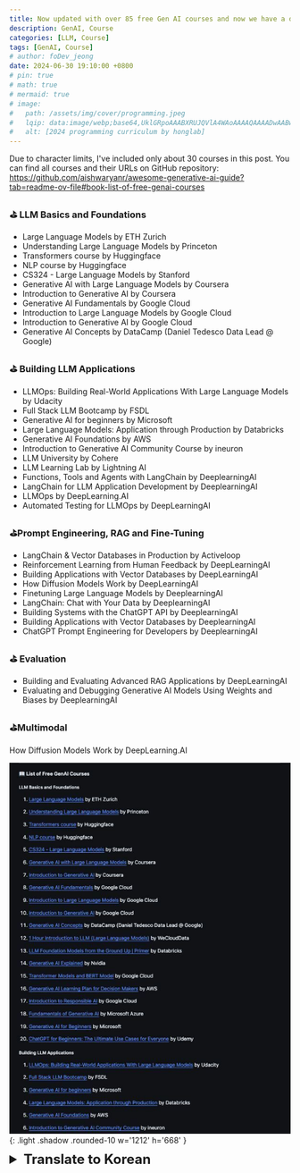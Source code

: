 ```yaml
---
title: Now updated with over 85 free Gen AI courses and now we have a dedicated section for Agents!!
description: GenAI, Course
categories: [LLM, Course]
tags: [GenAI, Course]
# author: foDev_jeong
date: 2024-06-30 19:10:00 +0800
# pin: true
# math: true
# mermaid: true
# image:
#   path: /assets/img/cover/programming.jpeg
#   lqip: data:image/webp;base64,UklGRpoAAABXRUJQVlA4WAoAAAAQAAAADwAABwAAQUxQSDIAAAARL0AmbZurmr57yyIiqE8oiG0bejIYEQTgqiDA9vqnsUSI6H+oAERp2HZ65qP/VIAWAFZQOCBCAAAA8AEAnQEqEAAIAAVAfCWkAALp8sF8rgRgAP7o9FDvMCkMde9PK7euH5M1m6VWoDXf2FkP3BqV0ZYbO6NA/VFIAAAA
#   alt: [2024 programming curriculum by honglab]
---
```


Due to character limits, I've included only about 30 courses in this post. You can find all courses and their URLs on GitHub repository: <https://github.com/aishwaryanr/awesome-generative-ai-guide?tab=readme-ov-file#book-list-of-free-genai-courses>

### ⛳ LLM Basics and Foundations
- Large Language Models by ETH Zurich
- Understanding Large Language Models by Princeton
- Transformers course by Huggingface
- NLP course by Huggingface
- CS324 - Large Language Models by Stanford
- Generative AI with Large Language Models by Coursera
- Introduction to Generative AI by Coursera
- Generative AI Fundamentals by Google Cloud
- Introduction to Large Language Models by Google Cloud
- Introduction to Generative AI by Google Cloud
- Generative AI Concepts by DataCamp (Daniel Tedesco Data Lead @ Google)

### ⛳ Building LLM Applications
- LLMOps: Building Real-World Applications With Large Language Models by Udacity
- Full Stack LLM Bootcamp by FSDL
- Generative AI for beginners by Microsoft
- Large Language Models: Application through Production by Databricks
- Generative AI Foundations by AWS
- Introduction to Generative AI Community Course by ineuron
- LLM University by Cohere
- LLM Learning Lab by Lightning AI
- Functions, Tools and Agents with LangChain by DeeplearningAI
- LangChain for LLM Application Development by DeeplearningAI
- LLMOps by DeepLearning.AI
- Automated Testing for LLMOps by DeepLearningAI

### ⛳Prompt Engineering, RAG and Fine-Tuning
- LangChain & Vector Databases in Production by Activeloop
- Reinforcement Learning from Human Feedback by DeepLearningAI
- Building Applications with Vector Databases by DeepLearningAI
- How Diffusion Models Work by DeepLearningAI
- Finetuning Large Language Models by DeeplearningAI
- LangChain: Chat with Your Data by DeeplearningAI
- Building Systems with the ChatGPT API by DeeplearningAI
- Building Applications with Vector Databases by DeeplearningAI
- ChatGPT Prompt Engineering for Developers by DeeplearningAI

### ⛳ Evaluation
- Building and Evaluating Advanced RAG Applications by DeepLearningAI
- Evaluating and Debugging Generative AI Models Using Weights and Biases by DeeplearningAI

### ⛳Multimodal
How Diffusion Models Work by DeepLearning.AI

![ List of Free GenAI Courses ](/assets/img/llm/Free_GenAI_Courses.jpeg){: .light .shadow .rounded-10 w='1212' h='668' }

<details markdown="1">
<summary style= "font-size:24px; line-height:24px; font-weight:bold; cursor:pointer;" > Translate to Korean </summary>

* * * 

글자 수 제한으로 인해 이 게시물에는 약 30개의 과정만 포함했습니다. GitHub 저장소에서 모든 과정과 해당 URL을 찾을 수 있습니다.

### ⛳ LLM 기초와 기초
- ETH Zurich의 대규모 언어 모델
- Princeton의 대규모 언어 모델 이해
- Huggingface의 트랜스포머 코스
- Huggingface의 NLP 과정
- CS324 - 스탠포드의 대규모 언어 모델
- Coursera의 대규모 언어 모델을 사용한 생성형 AI
- Coursera의 생성형 AI 소개
- Google Cloud의 생성형 AI 기초
- Google Cloud의 대규모 언어 모델 소개
- Google Cloud의 생성형 AI 소개
- DataCamp의 생성형 AI 개념(Daniel Tedesco 데이터 책임자 @ Google)

### ⛳ LLM 애플리케이션 구축하기
- LLMOps: Udacity의 대규모 언어 모델을 사용하여 실제 애플리케이션 구축
- FSDL의 풀스택 LLM 부트캠프
- Microsoft의 초보자를 위한 생성형 AI
- 대규모 언어 모델: Databricks의 프로덕션을 통한 애플리케이션
- AWS의 생성형 AI 기반
- ineuron의 생성형 AI 커뮤니티 강좌 소개
- LLM University by Cohere (코히어)
- Lightning AI의 LLM Learning Lab
- DeeplearningAI의 LangChain을 사용한 기능, 도구 및 에이전트
- DeeplearningAI를 이용한 LLM 애플리케이션 개발을 위한 LangChain
- LLMOps by DeepLearning.AI
- DeepLearningAI를 통한 LLMOps 자동화 테스트

### ⛳프롬프트 엔지니어링, RAG 및 미세 조정
- Activeloop의 생산에 사용되는 LangChain 및 벡터 데이터베이스
- DeepLearningAI의 인간 피드백을 통한 강화 학습
- DeepLearningAI의 벡터 데이터베이스로 애플리케이션 구축
- DeepLearningAI의 확산 모델 작동 방식
- DeeplearningAI를 통한 대규모 언어 모델 미세 조정
- LangChain: DeeplearningAI의 데이터와 채팅하기
- DeeplearningAI의 ChatGPT API로 시스템 구축
- DeeplearningAI의 벡터 데이터베이스를 이용한 애플리케이션 구축
- DeeplearningAI의 개발자를 위한 ChatGPT 프롬프트 엔지니어링

### ⛳ 평가
- DeepLearningAI를 이용한 고급 RAG 애플리케이션 구축 및 평가
- DeeplearningAI의 가중치와 편향을 사용하여 생성형 AI 모델 평가 및 디버깅

### ⛳복합
DeepLearning.AI 별 확산 모델의 작동 방식

</details>